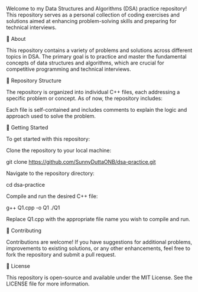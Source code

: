 Welcome to my Data Structures and Algorithms (DSA) practice repository! This repository serves as a personal collection of coding exercises and solutions aimed at enhancing problem-solving skills and preparing for technical interviews.

🧠 About

This repository contains a variety of problems and solutions across different topics in DSA. The primary goal is to practice and master the fundamental concepts of data structures and algorithms, which are crucial for competitive programming and technical interviews.

📁 Repository Structure

The repository is organized into individual C++ files, each addressing a specific problem or concept. As of now, the repository includes:



Each file is self-contained and includes comments to explain the logic and approach used to solve the problem.

🚀 Getting Started

To get started with this repository:

Clone the repository to your local machine:

git clone https://github.com/SunnyDuttaONB/dsa-practice.git


Navigate to the repository directory:

cd dsa-practice


Compile and run the desired C++ file:

g++ Q1.cpp -o Q1
./Q1


Replace Q1.cpp with the appropriate file name you wish to compile and run.

🧪 Contributing

Contributions are welcome! If you have suggestions for additional problems, improvements to existing solutions, or any other enhancements, feel free to fork the repository and submit a pull request.

📄 License

This repository is open-source and available under the MIT License. See the LICENSE
 file for more information.


